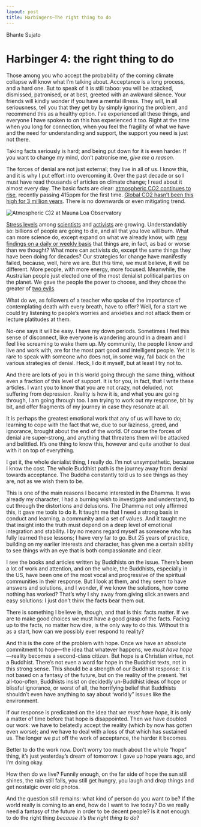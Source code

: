 ```yaml
---
layout: post
title: Harbingers—The right thing to do
---
```


<span class="author">Bhante Sujato</span>

# Harbinger 4: the right thing to do

Those among you who accept the probability of the coming climate collapse will know what I’m talking about. Acceptance is a long process, and a hard one. But to speak of it is still taboo: you will be attacked, dismissed, patronised, or at best, greeted with an awkward silence. Your friends will kindly wonder if you have a mental illness. They will, in all seriousness, tell you that they get by by simply ignoring the problem, and recommend this as a healthy option. I’ve experienced all these things, and everyone I have spoken to on this has experienced it too. Right at the time when you long for connection, when you feel the fragility of what we have and the need for understanding and support, the support you need is just not there.

Taking facts seriously is hard; and being put down for it is even harder. If you want to change my mind, don’t patronise me, *give me a reason*.

The forces of denial are not just external; they live in all of us. I know this, and it is why I put effort into overcoming it. Over the past decade or so I must have read thousands of articles on climate change; I read about it almost every day. The basic facts are clear: [atmospheric CO2 continues to rise](https://www.esrl.noaa.gov/gmd/ccgg/trends/full.html), recently passing 415ppm for the first time. [Global CO2 hasn’t been this high for 3 million years](https://www.independent.co.uk/environment/climate-change-carbon-dioxide-levels-high-history-warming-global-temperatures-a8911331.html). There is no downwards or even mitigating trend.

![Atmospheric C)2 at Mauna Loa Observatory](https://www.esrl.noaa.gov/gmd/webdata/ccgg/trends/co2_data_mlo.png)

[Stress levels](https://grist.org/climate-energy/climate-depression-is-for-real-just-ask-a-scientist/) among [scientists](https://judithcurry.com/2015/07/10/pre-traumatic-stress-syndrome-climate-scientists-speak-out/) and [activists](https://www.bu.edu/research/articles/climate-grief/) are growing. Understandably so: billions of people are going to die, and all that you love will burn. What can more science do, except expand on what we already know, with [new findings on a daily or weekly basis](https://www.theguardian.com/environment/2019/jun/03/climate-crisis-seriously-damaging-human-health-report-finds) that things are, in fact, as bad or worse than we thought? What more can activists do, except the same things they have been doing for decades? Our strategies for change have manifestly failed, because, well, here we are. But *this* time, we must believe, it will be different. More people, with more energy, more focused. Meanwhile, the Australian people just elected one of the most denialist political parties on the planet. We gave the people the power to choose, and they chose the greater of [two evils](https://www.theguardian.com/australia-news/2019/jun/04/qa-labor-made-huge-error-in-being-silent-over-coal-joel-fitzgibbon-says).

What do we, as followers of a teacher who spoke of the importance of contemplating death with every breath, have to offer? Well, for a start we could try listening to people’s worries and anxieties and not attack them or lecture platitudes at them.

No-one says it will be easy. I have my down periods. Sometimes I feel this sense of disconnect, like everyone is wandering around in a dream and I feel like screaming to wake them up. My community, the people I know and live and work with, are for the most part good and intelligent people. Yet it is rare to speak with someone who does not, in some way, fall back on the various strategies of denial. Heck, I do it myself, but at least I try not to.

And there are lots of you in this world going through the same thing, without even a fraction of this level of support. It is for you, in fact, that I write these articles. I want you to know that you are not crazy, not deluded, not suffering from depression. Reality is how it is, and what you are going through, I am going through too. I am trying to work out my response, bit by bit, and offer fragments of my journey in case they resonate at all.

It is perhaps the greatest emotional work that any of us will have to do; learning to cope with the fact that we, due to our laziness, greed, and ignorance, brought about the end of the world. Of course the forces of denial are super-strong, and anything that threatens them will be attacked and belittled. It’s one thing to know this, however and quite another to deal with it on top of everything.

I get it, the whole denialist thing, I really do. I’m not unsympathetic, because I know the cost. The whole Buddhist path is the journey away from denial towards acceptance. The Buddha constantly told us to see things as they are, not as we wish them to be.

This is one of the main reasons I became interested in the Dhamma. It was already my character, I had a burning wish to investigate and understand, to cut through the distortions and delusions. The Dhamma not only affirmed this, it gave me tools to do it. It taught me that I need a strong basis in conduct and learning, a community and a set of values. And it taught me that insight into the truth must depend on a deep level of emotional integration and stability. I by no means regard myself as someone who has fully learned these lessons; I have very far to go. But 25 years of practice, building on my earlier interests and character, has given me a certain ability to see things with an eye that is both compassionate and clear.

I see the books and articles written by Buddhists on the issue. There’s been a lot of work and attention, and on the whole, the Buddhists, especially in the US, have been one of the most vocal and progressive of the spiritual communities in their response. But I look at them, and they seem to have answers and solutions, and I wonder, if we know the solutions, how come nothing has worked? That’s why I shy away from giving slick answers and easy solutions: I just don’t think the facts bear them out.

There is something I believe in, though, and that is this: facts matter. If we are to make good choices we must have a good grasp of the facts. Facing up to the facts, no matter how dire, is the only way to do this. Without this as a start, how can we possibly ever respond to reality?

And this is the core of the problem with hope. Once we have an absolute commitment to hope—the idea that whatever happens, we *must have hope*—reality becomes a second-class citizen. But hope is a Christian virtue, not a Buddhist. There’s not even a word for hope in the Buddhist texts, not in this strong sense. This should be a strength of our Buddhist response: it is not based on a fantasy of the future, but on the reality of the present. Yet all-too-often, Buddhists insist on decidedly un-Buddhist ideas of hope or blissful ignorance, or worst of all, the horrifying belief that Buddhists shouldn’t even have anything to say about ‘worldly” issues like the environment.

If our response is predicated on the idea that *we must have hope*, it is only a matter of time before that hope is disappointed. Then we have doubled our work: we have to belatedly accept the reality (which by now has gotten even worse); and we have to deal with a loss of that which has sustained us. The longer we put off the work of acceptance, the harder it becomes.

Better to do the work now. Don’t worry too much about the whole “hope” thing, it’s just yesterday’s dream of tomorrow. I gave up hope years ago, and I’m doing okay.

How then do we live? Funnily enough, on the far side of hope the sun still shines, the rain still falls, you still get hungry, you laugh and drop things and get nostalgic over old photos.

And the question still remains: what kind of person do you want to be? If the world really is coming to an end, how do I want to live today? Do we really need a fantasy of the future in order to be decent people? Is it not enough to do the right thing *because it’s the right thing to do*?
